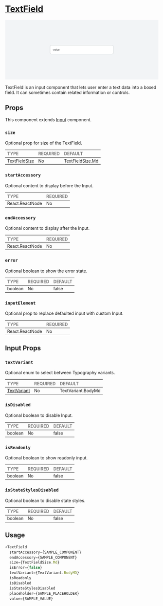 # [TextField](https://metamask-consensys.notion.site/Text-Field-73e2b9b748404901ab2c9fba13eb7785)

![TextField](./TextField.png)

TextField is an input component that lets user enter a text data into a boxed field. It can sometimes contain related information or controls.

## Props

This component extends [Input](./foundation/Input/Input.tsx) component.

### `size`

Optional prop for size of the TextField.

| <span style="color:gray;font-size:14px">TYPE</span> | <span style="color:gray;font-size:14px">REQUIRED</span> | <span style="color:gray;font-size:14px">DEFAULT</span> |
| :-------------------------------------------------- | :------------------------------------------------------ | :----------------------------------------------------- |
| [TextFieldSize](./TextField.types.ts)    | No                                                     | TextFieldSize.Md                                               |

### `startAccessory`

Optional content to display before the Input.

| <span style="color:gray;font-size:14px">TYPE</span> | <span style="color:gray;font-size:14px">REQUIRED</span> |
| :-------------------------------------------------- | :------------------------------------------------------ |
| React.ReactNode                                           | No                                                     |

### `endAccessory`

Optional content to display after the Input.

| <span style="color:gray;font-size:14px">TYPE</span> | <span style="color:gray;font-size:14px">REQUIRED</span> |
| :-------------------------------------------------- | :------------------------------------------------------ |
| React.ReactNode                                           | No                                                     |

### `error`

Optional boolean to show the error state.

| <span style="color:gray;font-size:14px">TYPE</span> | <span style="color:gray;font-size:14px">REQUIRED</span> | <span style="color:gray;font-size:14px">DEFAULT</span> |
| :-------------------------------------------------- | :------------------------------------------------------ | :----------------------------------------------------- |
| boolean                                              | No                                                     | false                                               |

### `inputElement`

Optional prop to replace defaulted input with custom Input.

| <span style="color:gray;font-size:14px">TYPE</span> | <span style="color:gray;font-size:14px">REQUIRED</span> |
| :-------------------------------------------------- | :------------------------------------------------------ |
| React.ReactNode                                           | No                                                     |

## Input Props

### `textVariant`

Optional enum to select between Typography variants.

| <span style="color:gray;font-size:14px">TYPE</span> | <span style="color:gray;font-size:14px">REQUIRED</span> | <span style="color:gray;font-size:14px">DEFAULT</span> |
| :-------------------------------------------------- | :------------------------------------------------------ | :----------------------------------------------------- |
| [TextVariant](../../../../Texts/Text/Text.types.ts)    | No                                                     | TextVariant.BodyMd                                               |

### `isDisabled`

Optional boolean to disable Input.

| <span style="color:gray;font-size:14px">TYPE</span> | <span style="color:gray;font-size:14px">REQUIRED</span> | <span style="color:gray;font-size:14px">DEFAULT</span> |
| :-------------------------------------------------- | :------------------------------------------------------ | :----------------------------------------------------- |
| boolean                                              | No                                                     |  false                                                  |

### `isReadonly`

Optional boolean to show readonly input.

| <span style="color:gray;font-size:14px">TYPE</span> | <span style="color:gray;font-size:14px">REQUIRED</span> | <span style="color:gray;font-size:14px">DEFAULT</span> |
| :-------------------------------------------------- | :------------------------------------------------------ | :----------------------------------------------------- |
| boolean                                              | No                                                     |  false                                                  |

### `isStateStylesDisabled`

Optional boolean to disable state styles.

| <span style="color:gray;font-size:14px">TYPE</span> | <span style="color:gray;font-size:14px">REQUIRED</span> | <span style="color:gray;font-size:14px">DEFAULT</span> |
| :-------------------------------------------------- | :------------------------------------------------------ | :----------------------------------------------------- |
| boolean                                              | No                                                     |  false                                                  |

## Usage

```javascript
<TextField 
  startAccessory={SAMPLE_COMPONENT}
  endAccessory={SAMPLE_COMPONENT}
  size={TextFieldSize.Md}
  isError={false}
  textVariant={TextVariant.BodyMD} 
  isReadonly
  isDisabled 
  isStateStylesDisabled
  placeholder={SAMPLE_PLACEHOLDER}
  value={SAMPLE_VALUE}
```
